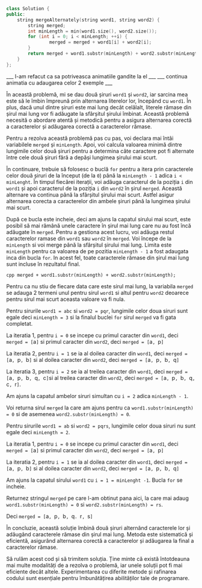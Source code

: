 ``` cpp
class Solution {
public:
    string mergeAlternately(string word1, string word2) {
        string merged;
        int minLength = min(word1.size(), word2.size());
        for (int i = 0; i < minLength; ++i) {
                merged = merged + word1[i] + word2[i];
        }
        return merged + word1.substr(minLength) + word2.substr(minLength);
    }
};
```
___ l-am refacut ca sa potriveasca animatiile gandite la el ___
___ continua animatia cu adaugarea celor 2 exemple ___

În această problemă, mi se dau două șiruri `word1` și `word2`, iar sarcina mea este să le îmbin împreună prin alternarea literelor lor, începând cu `word1`.
În plus, dacă unul dintre șiruri este mai lung decât celălalt, literele rămase din șirul mai lung vor fi adăugate la sfârșitul șirului îmbinat.
Această problemă necesită o abordare atentă și metodică pentru a asigura alternarea corectă a caracterelor și adăugarea corectă a caracterelor rămase.

Pentru a rezolva această problemă pas cu pas, voi declara mai întâi variabilele `merged` și `minLength`.
Apoi, voi calcula valoarea minimă dintre lungimile celor două șiruri pentru a determina câte caractere pot fi alternate între cele două șiruri fără a depăși lungimea șirului mai scurt.

În continuare, trebuie să folosesc o buclă `for` pentru a itera prin caracterele celor două șiruri de la început (de la `0`) până la `minLength - 1` adica `i < minLenght`.
În timpul fiecărei iterații, voi adăuga caracterul de la poziția `i` din `word1` și apoi caracterul de la poziția `i` din `word2` în șirul `merged`.
Această alternare va continua până la sfârșitul șirului mai scurt.
Astfel asigur alternarea corecta a caracterelor din ambele șiruri până la lungimea șirului mai scurt.

După ce bucla este incheie, deci am ajuns la capatul sirului mai scurt, este posibil să mai rămână unele caractere în șirul mai lung care nu au fost încă adăugate în `merged`.
Pentru a gestiona acest lucru, voi adăuga restul caracterelor ramase din `word1` sau `word2` în `merged`.
Voi începe de la `minLength` si voi merge până la sfârșitul șirului mai lung. Limita este `minLength` pentru ca valoarea de pe pozitia `minLength - 1` a fost adaugata inca din bucla `for`.
In acest fel, toate caracterele rămase din șirul mai lung sunt incluse în rezultatul final.

```cpp merged + word1.substr(minLength) + word2.substr(minLength);```

Pentru ca nu stiu de fiecare data care este sirul mai lung, la variabila `merged` se adauga 2 termeni unul pentru sirul `word1` si altul pentru `word2` deoarece pentru sirul mai scurt aceasta valoare va fi nula.

Pentru sirurile `word1 = abc` si `word2 = pqr`, lungimile celor doua siruri sunt egale deci `minLength = 3` si la finalul buclei `for` sirul `merged` va fi gata completat.

La iteratia 1, pentru `i = 0` se incepe cu primul caracter din `word1`, deci `merged = [`a`]` si primul caracter din `word2`, deci `merged = [`a`, `p`]`

La iteratia 2, pentru `i = 1` se ia al doilea caracter din `word1`, deci `merged = [`a`, `p`, `b`]` si al doilea caracter din `word2`, deci `merged = [`a`, `p`, `b`, `q`]`

La iteratia 3, pentru `i = 2` se ia al treilea caracter din `word1`, deci `merged = [`a`, `p`, `b`, `q`, `c`]`si al treilea caracter din `word2`, deci `merged = [`a`, `p`, `b`, `q`, `c`, `r`]`.

Am ajuns la capatul ambelor siruri simultan cu `i = 2` adica `minLength - 1`.

Voi returna sirul `merged` la care am ajuns pentru ca `word1.substr(minLength) = 0` si de asemenea `word2.substr(minLength) = 0`.


Pentru sirurile `word1 = ab` si `word2 = pqrs`, lungimile celor doua siruri nu sunt egale deci `minLength = 2`.

La iteratia 1, pentru `i = 0` se incepe cu primul caracter din `word1`, deci `merged = [`a`]` si primul caracter din `word2`, deci `merged = [`a`, `p`]`

La iteratia 2, pentru `i = 1` se ia al doilea caracter din `word1`, deci `merged = [`a`, `p`, `b`]` si al doilea caracter din `word2`, deci `merged = [`a`, `p`, `b`, `q`]`

Am ajuns la capatul sirului `word1` cu `i = 1 = minLenght -1`. Bucla `for` se incheie.

Returnez stringul `merged` pe care l-am obtinut pana aici, la care mai adaug `word1.substr(minLength) = 0` si `word2.substr(minLength) = rs`.

Deci `merged = [`a`, `p`, `b`, `q`. `r`, `s`]`

În concluzie, această soluție îmbină două șiruri alternând caracterele lor și adăugând caracterele rămase din șirul mai lung.
Metoda este sistematică și eficientă, asigurând alternarea corectă a caracterelor și adăugarea la final a caracterelor rămase.

Să rulăm acest cod și să trimitem soluția.
Ține minte că există întotdeauna mai multe modalități de a rezolva o problemă, iar unele soluții pot fi mai eficiente decât altele.
Experimentarea cu diferite metode și rafinarea codului sunt esențiale pentru îmbunătățirea abilităților tale de programare.



